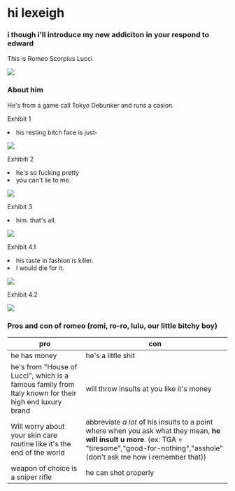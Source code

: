 <head>
    <meta charset="utf-8">
    <meta name="author" content="Patricia Siew">
    <meta name="discription" content="a page where i go feral about romeo">
</head>

<body>
    <h1>hi lexeigh</h1>
    <h3>i though i'll introduce my new addiciton in your respond to edward</h3>
    <p>This is Romeo Scorpius Lucci</p>
</body>

<head>  
    <body>
        <div class="container">
        <img src="romi.jpg">
            <h3> About him</h3>
            <p>He's from a game call Tokyo Debunker and runs a casion.</p>
        <p>Exhibit 1</p>
            <li class="highlightedlistitem">
            his resting bitch face is just-
        <p></p>
    <img src="romi2.jpg">
        </div>
    </body>
</head>

<head>
    <body>
        <div class="container">
            <p>Exhibiti 2</p>
         <li class="highlightedListItem">
                he's so fucking pretty
            <li class="highlightedlistitem">
                you can't lie to me.
                <p></p>
            <img src="romi5.jpg">
        </div>
    </body>
</head>


<head>
    <body>
        <div class="container">
        <p>Exhibit 3</p>
        <li class="highlightedlistitem">
            him. that's all.
            <p></p>
           <img src="romi8.jpg">
        </div>
    </body>
</head>

<head>
    <body>
        <div class="container">
        <p>Exhibit 4.1</p>
        <li class="highlightedlistitem">
            his taste in fashion is killer.
        </li>
        <li class="highlightedlisteditem">
            I would die for it.
        </li>
    <p></p>
        <img src="romi6.jpg">
        </div>
    </body>
</head>

<head>
    <body>
        <div class="container">
    <p>Exhibit 4.2</p>     
        <p></p>
    <img src="romi9.jpg">
        </div>
    </body>
</head>
    
 <h3>Pros and con of romeo (romi, ro-ro, lulu, our little bitchy boy)</h3>

|pro|con|
|---|---|
|he has money| he's a little shit|
|he's from "House of Lucci", which is a famous family from Italy known for their high end luxury brand| will throw insults at you like it's money|
|Will worry about your skin care routine like it's the end of the world| abbreviate *a lot* of his insults to a point where when you ask what they mean, **he will insult u more**. (ex: TGA = "tiresome","good-for-nothing","asshole" (don't ask me how i remember that))|
|weapon of choice is a sniper rifle| he can shot properly|

